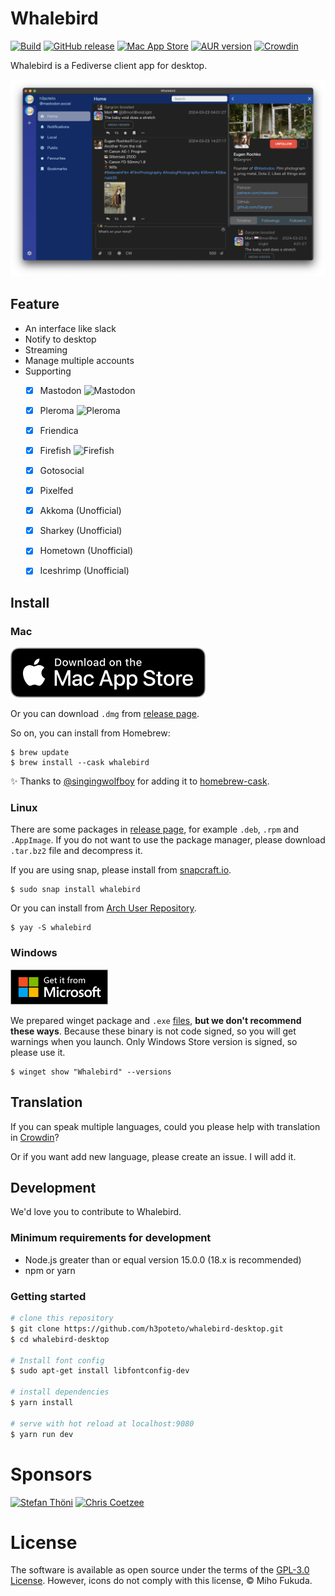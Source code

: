 # Whalebird
[![Build](https://github.com/h3poteto/whalebird-desktop/actions/workflows/build.yml/badge.svg)](https://github.com/h3poteto/whalebird-desktop/actions/workflows/build.yml)
[![GitHub release](http://img.shields.io/github/release/h3poteto/whalebird-desktop.svg)](https://github.com/h3poteto/whalebird-desktop/releases)
[![Mac App Store](https://img.shields.io/itunes/v/6445864587)](https://apps.apple.com/us/app/whalebird/id6445864587)
[![AUR version](https://img.shields.io/aur/version/whalebird)](https://aur.archlinux.org/packages/whalebird/)
[![Crowdin](https://badges.crowdin.net/whalebird-desktop/localized.svg)](https://crowdin.com/project/whalebird-desktop)


Whalebird is a Fediverse client app for desktop.


![demo](screenshot.png)


## Feature

- An interface like slack
- Notify to desktop
- Streaming
- Manage multiple accounts
- Supporting
    - [x] Mastodon <img src="https://cdn.simpleicons.org/mastodon" alt="Mastodon" width=16 height=16>
    - [x] Pleroma <img src="https://cdn.simpleicons.org/pleroma" alt="Pleroma" width=16 height=16>
    - [x] Friendica
    - [x] Firefish <img src="https://cdn.simpleicons.org/firefish" alt="Firefish" width=16 height=16>
    - [x] Gotosocial
    - [x] Pixelfed
    - [x] Akkoma (Unofficial)
    - [x] Sharkey (Unofficial)
    - [x] Hometown (Unofficial)
    - [x] Iceshrimp (Unofficial)


## Install
### Mac
[![App Store](app-store.svg)](https://itunes.apple.com/us/app/whalebird/id1378283354)

Or you can download `.dmg` from [release page](https://github.com/h3poteto/whalebird-desktop/releases).

So on, you can install from Homebrew:

```
$ brew update
$ brew install --cask whalebird
```

:sparkles: Thanks to [@singingwolfboy](https://github.com/singingwolfboy) for adding it to [homebrew-cask](https://github.com/Homebrew/homebrew-cask/blob/cf568882b6e012956ca404a16be2db36ca873002/Casks/whalebird.rb).


### Linux
There are some packages in [release page](https://github.com/h3poteto/whalebird-desktop/releases), for example `.deb`, `.rpm` and `.AppImage`.
If you do not want to use the package manager, please download `.tar.bz2` file and decompress it.

If you are using snap, please install from [snapcraft.io](https://snapcraft.io/whalebird).

```
$ sudo snap install whalebird
```

Or you can install from [Arch User Repository](https://aur.archlinux.org/packages/whalebird/).

```
$ yay -S whalebird
```


### Windows
<a href="https://apps.microsoft.com/store/detail/whalebird/9NBW4CSDV5HC"><img src="./windows-store.svg" alt= "Windows Store" width="156" height="auto"></a>


We prepared winget package and `.exe` [files](https://github.com/h3poteto/whalebird-desktop/releases), **but we don't recommend these ways**.
Because these binary is not code signed, so you will get warnings when you launch. Only Windows Store version is signed, so please use it.

```
$ winget show "Whalebird" --versions
```

## Translation
If you can speak multiple languages, could you please help with translation in [Crowdin](https://crowdin.com/project/whalebird-desktop)?

Or if you want add new language, please create an issue. I will add it.

## Development

We'd love you to contribute to Whalebird.

### Minimum requirements for development

* Node.js greater than or equal version 15.0.0 (18.x is recommended)
* npm or yarn

### Getting started

``` bash
# clone this repository
$ git clone https://github.com/h3poteto/whalebird-desktop.git
$ cd whalebird-desktop

# Install font config
$ sudo apt-get install libfontconfig-dev

# install dependencies
$ yarn install

# serve with hot reload at localhost:9080
$ yarn run dev
```

# Sponsors
<a href="https://github.com/throwException"><img src="https://github.com/throwException.png" width="60px" alt="Stefan Thöni" /></a>
<a href="https://github.com/chriscz"><img src="https://github.com/chriscz.png" width="60px" alt="Chris Coetzee" /></a>


# License
The software is available as open source under the terms of the [GPL-3.0 License](https://www.gnu.org/licenses/gpl-3.0.en.html). However, icons do not comply with this license, © Miho Fukuda.

